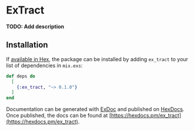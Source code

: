 # ExTract

**TODO: Add description**

## Installation

If [available in Hex](https://hex.pm/docs/publish), the package can be installed
by adding `ex_tract` to your list of dependencies in `mix.exs`:

```elixir
def deps do
  [
    {:ex_tract, "~> 0.1.0"}
  ]
end
```

Documentation can be generated with [ExDoc](https://github.com/elixir-lang/ex_doc)
and published on [HexDocs](https://hexdocs.pm). Once published, the docs can
be found at [https://hexdocs.pm/ex_tract](https://hexdocs.pm/ex_tract).

